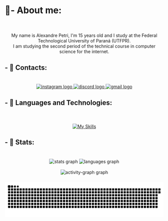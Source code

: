 <h1 align="left">👋- About me:</h1>

###

<br clear="both">

<p align="center">
  My name is Alexandre Petri, I'm 15 years old and I study at the Federal Technological University of Paraná (UTFPR). <br>I am studying the second period of the technical course in computer science for the internet.
</p>

###

<h2 align="left">- 🔎 Contacts:</h2>

###

<br clear="both">

<div align="center">
  <a href="https://www.instagram.com/ale_bpetri/" target="_blank">
    <img src="https://img.shields.io/static/v1?message=Instagram&logo=instagram&label=&color=E4405F&logoColor=white&labelColor=&style=for-the-badge" height="35" alt="instagram logo"  />
  </a>
  <a href="https://discord.gg/wH3aTt5B" target="_blank">
    <img src="https://img.shields.io/static/v1?message=Discord&logo=discord&label=&color=7289DA&logoColor=white&labelColor=&style=for-the-badge" height="35" alt="discord logo"  />
  </a>
  <a href="https://contacts.google.com/person/c5063281675686028515" target="_blank">
    <img src="https://img.shields.io/static/v1?message=Gmail&logo=gmail&label=&color=D14836&logoColor=white&labelColor=&style=for-the-badge" height="35" alt="gmail logo"  />
  </a>
</div>

###

<h2 align="left">- 🧩 Languages ​​and Technologies:</h2>

###

<br clear="both">

<div align="center">
  
  [![My Skills](https://skillicons.dev/icons?i=javascript,python,html,css,mysql,git,github)](https://skillicons.dev)
</div>

###

<h2 align="left">- 📐 Stats:</h2>

###

<br clear="both">

<div align="center">
  <img src="https://github-readme-stats.vercel.app/api?username=alexandrebpetri&hide_title=false&hide_rank=true&show_icons=true&include_all_commits=true&count_private=true&disable_animations=false&theme=algolia&locale=en&hide_border=true&order=1" height="150" alt="stats graph"  />
  <img src="https://github-readme-stats.vercel.app/api/top-langs?username=alexandrebpetri&locale=en&hide_title=false&layout=compact&card_width=320&langs_count=5&theme=algolia&hide_border=true&order=2" height="150" alt="languages graph"  />
  <br><br>
  <img src="https://github-readme-activity-graph.vercel.app/graph?username=alexandrebpetri&radius=16&theme=github-dark&area=true&order=5&hide_border=true" height="300" alt="activity-graph graph"  />
</div>

###

<img src="https://raw.githubusercontent.com/alexandrebpetri/alexandrebpetri/output/snake.svg" alt="Snake animation" />

###
